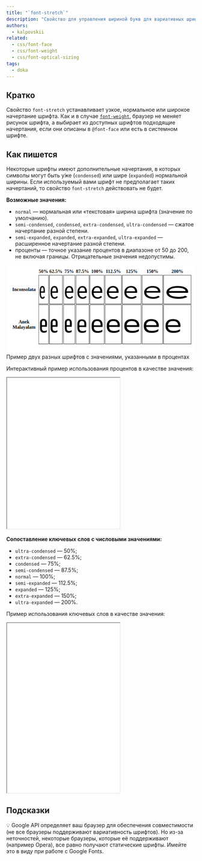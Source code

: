 ```yaml
---
title: "`font-stretch`"
description: "Свойство для управления шириной букв для вариативных шрифтов."
authors:
  - kalpovskii
related:
  - css/font-face
  - css/font-weight
  - css/font-optical-sizing
tags:
  - doka
---
```


## Кратко

Свойство `font-stretch` устанавливает узкое, нормальное или широкое начертание шрифта. Как и в случае [`font-weight`](/css/font-weight/), браузер не меняет рисунок шрифта, а выбирает из доступных шрифтов подходящие начертания, если они описаны в `@font-face` или есть в системном шрифте.

## Как пишется

Некоторые шрифты имеют дополнительные начертания, в которых символы могут быть у́же (`condensed`) или шире (`expanded`) нормальной ширины. Если используемый вами шрифт не предполагает таких начертаний, то свойство `font-stretch` действовать не будет.

**Возможные значения:**

- `normal` — нормальная или «текстовая» ширина шрифта (значение по умолчанию).
- `semi-condensed`, `condensed`, `extra-condensed`, `ultra-condensed` — сжатое начертание разной степени.
- `semi-expanded`, `expanded`, `extra-expanded`, `ultra-expanded` — расширенное начертание разной степени.
- проценты — точное указание процентов в диапазоне от 50 до 200, не включая границы. Отрицательные значения недопустимы.

![Примеры шрифтов](./images/example.png)
Пример двух разных шрифтов с значениями, указанными в процентах

Интерактивный пример использования процентов в качестве значения:

<iframe title="examples" src="demos/interactive/" height="400"></iframe>

**Сопоставление ключевых слов с числовыми значениями:**

- `ultra-condensed` — 50%;
- `extra-condensed` — 62.5%;
- `condensed` — 75%;
- `semi-condensed` — 87.5%;
- `normal` — 100%;
- `semi-expanded` — 112.5%;
- `expanded` — 125%;
- `extra-expanded` — 150%;
- `ultra-expanded` — 200%.

Пример использования ключевых слов в качестве значения:

<iframe title="examples" src="demos/keywords/" height="450"></iframe>

## Подсказки

💡 Google API определяет ваш браузер для обеспечения совместимости (не все браузеры поддерживают вариативность шрифтов). Но из-за неточностей, некоторые браузеры, которые её поддерживают (например Opera), все равно получают статические шрифты. Имейте это в виду при работе с Google Fonts.
